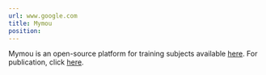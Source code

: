 ```yaml
---
url: www.google.com
title: Mymou
position: 
---
```

Mymou is an open-source platform for training subjects available <a href="https://github.com/jamesbutler01/Mymou">here</a>. For publication, 
click <a href="https://link.springer.com/content/pdf/10.3758/s13428-018-1109-5.pdf">here</a>.